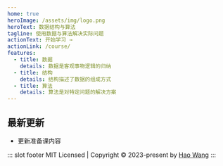 ```yaml
---
home: true
heroImage: /assets/img/logo.png
heroText: 数据结构与算法
tagline: 使用数据与算法解决实际问题
actionText: 开始学习 →
actionLink: /course/
features:
  - title: 数据
    details: 数据是客观事物逻辑的归纳
  - title: 结构
    details: 结构描述了数据的组成方式
  - title: 算法
    details: 算法是对特定问题的解决方案
---
```


## 最新更新
- 更新准备课内容

::: slot footer
MIT Licensed | Copyright © 2023-present by [Hao Wang](https://www.wayenhfut.com)
:::
